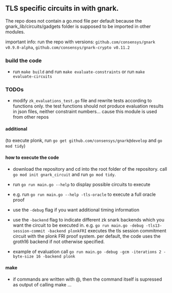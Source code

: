 ## **TLS specific circuits in with gnark.**

The repo does not contain a go.mod file per default because the gnark_lib/circuits/gadgets folder is supposed to be imported in other modules.

important info: run the repo with versions: `github.com/consensys/gnark v0.9.0-alpha`, `github.com/consensys/gnark-crypto v0.11.2`

### build the code
- run `make build` and run `make evaluate-constraints` or run `make evaluate-circuits`

### TODOs
- modify `zk_evaluations_test.go` file and rewrite tests according to functions only. the test functions should not produce evaluation results in json files, neither constraint numbers... cause this module is used from other repos

#### additional
(to execute plonk, run `go get github.com/consensys/gnark@develop` and `go mod tidy`)

#### how to execute the code
- download the repository and cd into the root folder of the repository. call `go mod init gnark_circuit` and run `go mod tidy`.
- run `go run main.go --help` to display possible circuits to execute
- e.g. run `go run main.go --help -tls-oracle` to execute a full oracle proof
- use the `-debug` flag if you want additional timing information
- use the `-backend` flag to indicate different zk snark backends which you want the circuit to be executed in. e.g. `go run main.go -debug -tls13-session-commit -backend plonkFRI` executes the tls session commitment circuit with the plonk FRI proof system. per default, the code uses the groth16 backend if not otherwise specified.

- example of evaluation call `go run main.go -debug -gcm -iterations 2 -byte-size 16 -backend plonk`

#### make
- if commands are written with @, then the command itself is supressed as output of calling make ...


